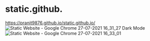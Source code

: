 # static.github.
https://pranit9876.github.io/static.github.io/
![Static Website - Google Chrome 27-07-2021 16_31_27](https://user-images.githubusercontent.com/87072216/127303522-4c615f89-fc85-4de9-b336-09b1cd9af265.png)
Dark Mode
![Static Website - Google Chrome 27-07-2021 16_33_01](https://user-images.githubusercontent.com/87072216/127303412-bd7715a6-d5ec-40ed-9eb7-478caa127763.png)

